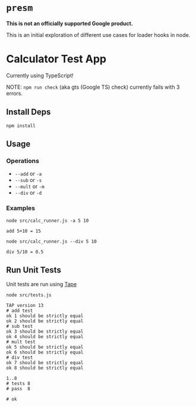 # `presm`

**This is not an officially supported Google product.**

This is an initial exploration of different use cases for loader hooks in node.

# Calculator Test App

Currently using TypeScript!

NOTE: `npm run check` (aka gts (Google TS) check) currently fails with 3 errors.

## Install Deps

`npm install`

## Usage

### Operations
 - `--add` or `-a`
 - `--sub` or `-s`
 - `--mult` or `-m`
 - `--div` or `-d`

### Examples

`node src/calc_runner.js -a 5 10`

    add 5+10 = 15

`node src/calc_runner.js --div 5 10`

    div 5/10 = 0.5

## Run Unit Tests

Unit tests are run using [Tape](https://github.com/substack/tape)

`node src/tests.js`

    TAP version 13
    # add test
    ok 1 should be strictly equal
    ok 2 should be strictly equal
    # sub test
    ok 3 should be strictly equal
    ok 4 should be strictly equal
    # mult test
    ok 5 should be strictly equal
    ok 6 should be strictly equal
    # div test
    ok 7 should be strictly equal
    ok 8 should be strictly equal

    1..8
    # tests 8
    # pass  8

    # ok